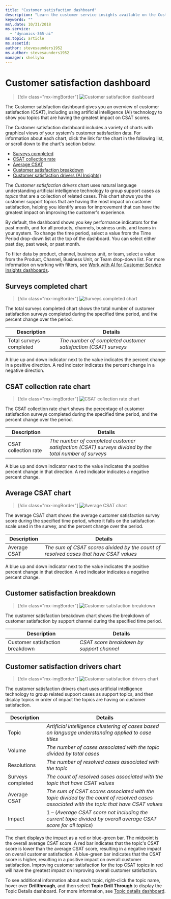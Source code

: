 ```yaml
---
title: "Customer satisfaction dashboard"
description: "Learn the customer service insights available on the Customer satisfaction dashboard​."
keywords: ""
ms\.date: 10/31/2018
ms.service:
  - "dynamics-365-ai"
ms.topic: article
ms.assetid: 
author: stevesaunders1952
ms.author: stevesaunders1952
manager: shellyha
---
```


# Customer satisfaction dashboard

> [!div class="mx-imgBorder"]
> ![Customer satisfaction dashboard](media/ai-csi-CSAT-dash.PNG "Customer satisfaction dashboard")

The Customer satisfaction dashboard gives you an overview of customer satisfaction (CSAT), including using artificial intelligence (AI) technology to show you topics that are having the greatest impact on CSAT scores.

The Customer satisfaction dashboard includes a variety of charts with graphical views of your system's customer satisfaction data. For information about each chart, click the link for the chart in the following list, or scroll down to the chart's section below.

* [Surveys completed](#surveys-completed-chart)
* [CSAT collection rate](#CSAT-collection-rate-chart)
* [Average CSAT](#average-csat-chart)
* [Customer satisfaction breakdown](#customer-satisfaction-breakdown)
* [Customer satisfaction drivers (AI Insights)](#customer-satisfaction-drivers-chart)

The *Customer satisfaction drivers* chart uses natural language understanding artificial intelligence technology to group support cases as *topics* that are a collection of related cases. This chart shows you the customer support topics that are having the most impact on customer satisfaction, helping you identify areas for improvement that can have the greatest impact on improving the customer's experience.

By default, the dashboard shows you key performance indicators for the past month, and for all products, channels, business units, and teams in your system. To change the time period, select a value from the Time Period drop-down list at the top of the dashboard. You can select either past day, past week, or past month.

To filter data by product, channel, business unit, or team, select a value from the Product, Channel, Business Unit, or Team drop-down list. For more information on working with filters, see [Work with AI for Customer Service Insights dashboards](use-dashboard-sample-data.md).

## Surveys completed chart

> [!div class="mx-imgBorder"]
> ![Surveys completed chart](media/ai-csi-surveys-completed.PNG "Surveys completed chart")

The total surveys completed chart shows the total number of customer satisfaction surveys completed during the specified time period, and the percent change over the period.

Description | Details
----------- | -------
Total surveys completed | *The number of completed customer satisfaction (CSAT) surveys*

A blue up and down indicator next to the value indicates the percent change in a positive direction. A red indicator indicates the percent change in a negative direction.

## CSAT collection rate chart

> [!div class="mx-imgBorder"]
> ![CSAT collection rate chart](media/ai-csi-csat-collection-rate.PNG "CSAT collection rate chart")

The CSAT collection rate chart shows the percentage of customer satisfaction surveys completed during the specified time period, and the percent change over the period.

Description | Details
----------- | -------
CSAT collection rate | *The number of completed customer satisfaction (CSAT) surveys divided by the total number of surveys*

A blue up and down indicator next to the value indicates the positive percent change in that direction. A red indicator indicates a negative percent change.

## Average CSAT chart

> [!div class="mx-imgBorder"]
> ![Average CSAT chart](media/ai-csi-average-csat.PNG "Average CSAT chart")

The average CSAT chart shows the average customer satisfaction survey score during the specified time period, where it falls on the satisfaction scale used in the survey, and the percent change over the period.

Description | Details
----------- | -------
Average CSAT | *The sum of CSAT scores divided by the count of resolved cases that have CSAT values*

A blue up and down indicator next to the value indicates the positive percent change in that direction. A red indicator indicates a negative percent change.

## Customer satisfaction breakdown

> [!div class="mx-imgBorder"]
> ![Customer satisfaction breakdown](media/ai-csi-csat-breakdown.PNG "Customer satisfaction breakdown")

The customer satisfaction breakdown chart shows the breakdown of customer satisfaction by support channel during the specified time period.

Description | Details
----------- | -------
Customer satisfaction breakdown | *CSAT score breakdown by support channel*

## Customer satisfaction drivers chart

> [!div class="mx-imgBorder"]
> ![Customer satisfaction drivers chart](media/ai-csi-CSAT-drivers.PNG "Customer satisfaction drivers chart")

The customer satisfaction drivers chart uses artificial intelligence technology to group related support cases as support topics, and then display topics in order of impact the topics are having on customer satisfaction.

Description | Details
----------- | -------
Topic | *Artificial intelligence clustering of cases based on language understanding applied to case titles*
Volume | *The number of cases associated with the topic divided by total cases*
Resolutions | *The number of resolved cases associated with the topic*
Surveys completed | *The count of resolved cases associated with the topic that have CSAT values*
Average CSAT | *The sum of CSAT scores associated with the topic divided by the count of resolved cases associated with the topic that have CSAT values*
Impact | 1 – (*Average CSAT score not including the current topic divided by overall average CSAT score for all topics*)

The chart displays the impact as a red or blue-green bar. The midpoint is the overall average CSAT score. A red bar indicates that the topic's CSAT score is lower than the average CSAT score, resulting in a negative impact on overall customer satisfaction. A blue-green bar indicates that the CSAT score is higher, resulting in a positive impact on overall customer satisfaction. Improving customer satisfaction for the top CSAT topics in red will have the greatest impact on improving overall customer satisfaction.

To see additional information about each topic, right-click the topic name, hover over **Drillthrough**, and then select **Topic Drill Through** to display the Topic Details dashboard. For more information, see [Topic details dashboard](dashboard-topic-details.md).
